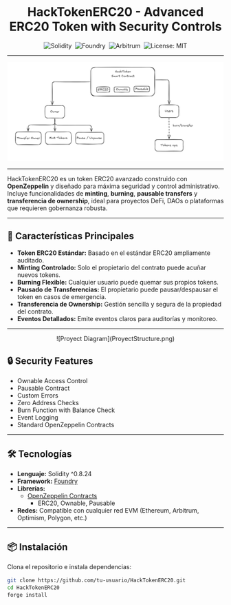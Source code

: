 
<div align="center">
  
# HackTokenERC20 - Advanced ERC20 Token with Security Controls  

![Solidity](https://img.shields.io/badge/SOLIDITY-0.8.24-2C2C2C?style=for-the-badge&logo=solidity)&nbsp;
![Foundry](https://img.shields.io/badge/FOUNDRY-Framework-FFB800?style=for-the-badge)&nbsp;
![Arbitrum](https://img.shields.io/badge/ARBITRUM-Network-28A0F0?style=for-the-badge)&nbsp;
![License: MIT](https://img.shields.io/badge/LICENSE-MIT-yellow?style=for-the-badge)

---

![Hack Token Diagram](HackTokenArchitecture.png)

</div>

---



HackTokenERC20 es un token ERC20 avanzado construido con **OpenZeppelin** y diseñado para máxima seguridad y control administrativo. Incluye funcionalidades de **minting**, **burning**, **pausable transfers** y **transferencia de ownership**, ideal para proyectos DeFi, DAOs o plataformas que requieren gobernanza robusta.  

---

## 🚀 Características Principales  
- **Token ERC20 Estándar:** Basado en el estándar ERC20 ampliamente auditado.  
- **Minting Controlado:** Solo el propietario del contrato puede acuñar nuevos tokens.  
- **Burning Flexible:** Cualquier usuario puede quemar sus propios tokens.  
- **Pausado de Transferencias:** El propietario puede pausar/despausar el token en casos de emergencia.  
- **Transferencia de Ownership:** Gestión sencilla y segura de la propiedad del contrato.  
- **Eventos Detallados:** Emite eventos claros para auditorías y monitoreo.  

---
<div align="center">
![Proyect Diagram](ProyectStructure.png)
</div>

## 🔒 Security Features

- Ownable Access Control
- Pausable Contract
- Custom Errors
- Zero Address Checks
- Burn Function with Balance Check
- Event Logging
- Standard OpenZeppelin Contracts

---

## 🛠 Tecnologías  
- **Lenguaje:** Solidity ^0.8.24  
- **Framework:** [Foundry](https://book.getfoundry.sh/)  
- **Librerías:**  
  - [OpenZeppelin Contracts](https://github.com/OpenZeppelin/openzeppelin-contracts)  
    - ERC20, Ownable, Pausable  
- **Redes:** Compatible con cualquier red EVM (Ethereum, Arbitrum, Optimism, Polygon, etc.)  

---

## 📦 Instalación  
Clona el repositorio e instala dependencias:  

```bash
git clone https://github.com/tu-usuario/HackTokenERC20.git
cd HackTokenERC20
forge install
